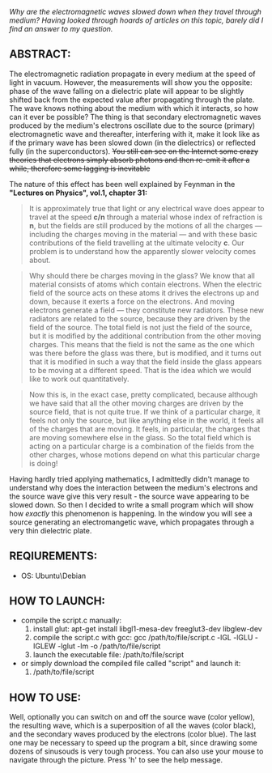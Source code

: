 *Why are the electromagnetic waves slowed down when they travel through medium? Having looked through hoards of articles on this topic, barely did I find an answer to my question.* 

## ABSTRACT:
The electromagnetic radiation propagate in every medium at the speed of light in vacuum. However, the measurements will show you the opposite: phase of the wave falling on a dielectric plate will appear to be slightly shifted back from the expected value after propagating through the plate. The wave knows nothing about the medium with which it interacts, so how can it ever be possible? The thing is that secondary electromagnetic waves produced by the medium's electrons oscillate due to the source (primary) electromagnetic wave and thereafter, interfering with it, make it look like as if the primary wave has been slowed down (in the dielectrics) or reflected fully (in the superconductors). ~~You still can see on the Internet some crazy theories that electrons simply absorb photons and then re-emit it after a while, therefore some lagging is inevitable~~

The nature of this effect has been well explained by Feynman in the **"Lectures on Physics", vol.1, chapter 31:**
> It is approximately true that light or any electrical wave does appear to travel at the speed **c/n** through a material whose index of refraction is **n**, but the fields are still produced by the motions of all the charges — including the charges moving in the material — and with these basic contributions of the field travelling at the ultimate velocity **c**. Our problem is to understand how the apparently slower velocity comes about.

> Why should there be charges moving in the glass? We know that all material consists of atoms which contain electrons. When the electric field of the source acts on these atoms it drives the electrons up and down, because it exerts a force on the electrons. And moving electrons generate a field — they constitute new radiators. These new radiators are related to the source, because they are driven by the field of the source. The total field is not just the field of the source, but it is modified by the additional contribution from the other moving charges. This means that the field is not the same as the one which was there before the glass was there, but is modified, and it turns out that it is modified in such a way that the field inside the glass appears to be moving at a different speed. That is the idea which we would like to work out quantitatively.

> Now this is, in the exact case, pretty complicated, because although we have said that all the other moving charges are driven by the source field, that is not quite true. If we think of a particular charge, it feels not only the source, but like anything else in the world, it feels all of the charges that are moving. It feels, in particular, the charges that are moving somewhere else in the glass. So the total field which is acting on a particular charge is a combination of the fields from the other charges, whose motions depend on what this particular charge is doing!

Having hardly tried applying mathematics, I admittedly didn't manage to understand why does the interaction between the medium's electrons and the source wave give this very result - the source wave appearing to be slowed down. So then I decided to write a small program which will show how *exactly* this phenomenon is happening. In the window you will see a source generating an electromangetic wave, which propagates through a very thin dielectric plate.

## REQIUREMENTS:
- OS: Ubuntu\Debian

## HOW TO LAUNCH:
- compile the script.c manually:
	1. install glut:
		apt-get install libgl1-mesa-dev freeglut3-dev libglew-dev
	2. compile the script.c with gcc:
		gcc /path/to/file/script.c -lGL -lGLU -lGLEW -lglut -lm -o /path/to/file/script
	3. launch the executable file:
		/path/to/file/script
- or simply download the compiled file called "script" and launch it:
	1. /path/to/file/script

## HOW TO USE:
Well, optionally you can switch on and off the source wave (color yellow), the resulting wave, which is a superposition of all the waves (color black), and the secondary waves produced by the electrons (color blue). The last one may be necessary to speed up the program a bit, since drawing some dozens of sinusouds is very tough process. You can also use your mouse to navigate through the picture. Press 'h' to see the help message.
